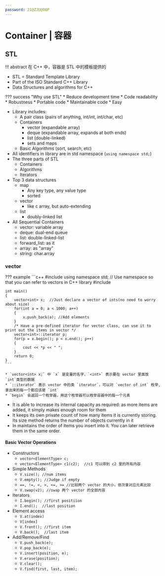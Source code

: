 ```yaml
---
password: 21@ZJU@OOP
---
```

# Container | 容器

## STL

!!! abstract
    在 C++ 中，容器是 STL 中的模板提供的
 
* STL = Standard Template Library
* Part of the ISO Standard C++ Library
* Data Structures and algorithms for C++

??? success "Why use STL"
    * Reduce development time
    * Code readability
    * Robustness
    * Portable code
    * Maintainable code
    * Easy

* Library includes:
    * A pair class (pairs of anything, int/int, int/char, etc)
    * Containers
        * vector (expandable array)
        * deque (expandable array, expands at both ends)
        * list (double-linked)
        * sets and maps
    * Basic Algorithms (sort, search, etc)
* All identifiers in library are in std namespace (`using namespace std;`)
* The three parts of STL
    * Containers
    * Algorithms
    * Iterators
* Top 3 data structures
    * map
        * Any key type, any value type
        * sorted
    * vector
        * like c array, but auto-extending
    * list
        * doubly-linked list
* All Sequential Containers
    * vector: variable array
    * deque: dual-end queue
    * list: double-linked-list
    * forward_list: as it
    * array: as "array"
    * string: char.array

### vector

??? example
    ```c++
    #include <iostream>
    using namespace std;
    // Use namespace so that you can refer to vectors in C++ library
    #include <vector>

    int main()
    {
        vector<int> x;  //Just declare a vector of ints(no need to worry about size)
        for(int a = 0; a < 1000; a++)
        {
            x.push_back(a); //Add elements
        }
        /* Have a pre-defined iterator for vector class, can use it to print out the items in vector */
        vector<int>::iterator p;    
        for(p = x.begin(); p < x.end(); p++)
        {
            cout << *p << " ";
        }
        return 0;
    }
    ```

    * `vector<int> x;` 中 `x` 是变量的名字，`<int>` 表示要在 vector 里面放 `int`类型的数据
    * `::iterator` 表示 vector 中的类 `iterator`，可以对 `vector of int` 枚举, 拿出来的每一个都应该是 `int`
    * `begin` 会返回一个枚举器，用这个枚举器可以枚举容器中的每一个元素

* It is able to increase its internal capacity as required: as more items are added, it simply makes enough room for them
* It keeps its own private count of how many items it is currently storing. Its size method returns the number of objects currently in it
* In maintains the order of items you insert into it. You can later retrieve them in the same order.

#### Basic Vector Operations

* Constructors 
    * `vector<ElementType> c;`
    * `vector<ElementType> c1(c2);  //c1 可以得到 c2 里的所有内容`
* Simple Methods
    * `V.size(); //num items`
    * `V.empty(); //Judge if empty`
    * `==, !=, <, >, <=, >= //比较两个 vector 的大小，依次拿对应元素比较`
    * `V.swap(v2); //swap 两个 vector 的全部内容`
* Iterators
    * `I.begin(); //first positiion`
    * `I.end();  //last position`
* Element access
    * `V.at(index)`
    * `V[index]`
    * `V.front(); //first item`
    * `V.back();  //last item`
* Add/Remove/Find
    * `V.push_back(e);`
    * `V.pop_back(e);`
    * `V.insert(position, e);`
    * `V.erase(position);`
    * `V.clear();`
    * `V.find(first, last, item);`
